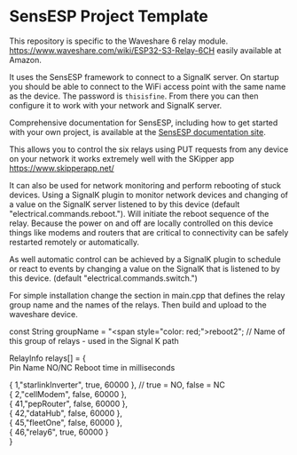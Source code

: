 # SensESP Project Template

This repository is specific to the Waveshare 6 relay module.
https://www.waveshare.com/wiki/ESP32-S3-Relay-6CH easily available at Amazon.

It uses the SensESP framework to connect to a SignalK server.
On startup you should be able to connect to
the WiFi access point with the same name as the device. The password is `thisisfine`. From there you can then configure it to work with your network and SignalK server.

Comprehensive documentation for SensESP, including how to get started with your own project, is available at the [SensESP documentation site](https://signalk.org/SensESP/).

This allows you to control the six relays using PUT requests from any device on your network it works extremely well with the SKipper app https://www.skipperapp.net/

It can also be used for network monitoring and perform rebooting of stuck devices. Using a SignalK plugin to monitor network devices and changing of a value on the SignalK server listened to by this device (default "electrical.commands.reboot.<deviceName>"). Will initiate the reboot sequence of the relay. Because the power on and off are locally controlled on this device things like modems and routers that are critical to connectivity can be safely restarted remotely or automatically.

As well automatic control can be achieved by a SignalK plugin to schedule or react to events by changing a value on the SignalK that is listened to by this device. (default "electrical.commands.switch.<deviceName>")

For simple installation change the section in main.cpp that defines the relay group name and the names of the relays. Then build and upload to the waveshare device.

const String groupName = "<span style=\"color: red;\">reboot2</span>"; // Name of this group of relays - used in the Signal K path

RelayInfo relays[] = {  
 Pin Name NO/NC Reboot time in milliseconds

{ 1,"starlinkInverter", true, 60000 }, // true = NO, false = NC  
{ 2,"cellModem", false, 60000 },  
{ 41,"pepRouter", false, 60000 },  
{ 42,"dataHub", false, 60000 },  
{ 45,"fleetOne", false, 60000 },  
{ 46,"relay6", true, 60000 }  
}
